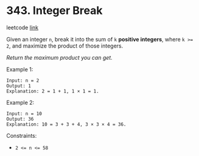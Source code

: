 # 343. Integer Break

leetcode [link][problem]

Given an integer `n`, break it into the sum of `k` **positive integers**, where `k >= 2`, and maximize the product of those integers.

*Return the maximum product you can get.*

Example 1:

```
Input: n = 2
Output: 1
Explanation: 2 = 1 + 1, 1 × 1 = 1.
```

Example 2:

```
Input: n = 10
Output: 36
Explanation: 10 = 3 + 3 + 4, 3 × 3 × 4 = 36.
```

Constraints:

* `2 <= n <= 58`

[problem]: https://leetcode.com/problems/integer-break/
